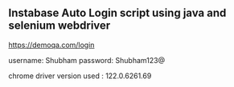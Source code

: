 ## Instabase Auto Login script using java and selenium webdriver

https://demoqa.com/login

username: Shubham
password: Shubham123@

chrome driver version used :  122.0.6261.69